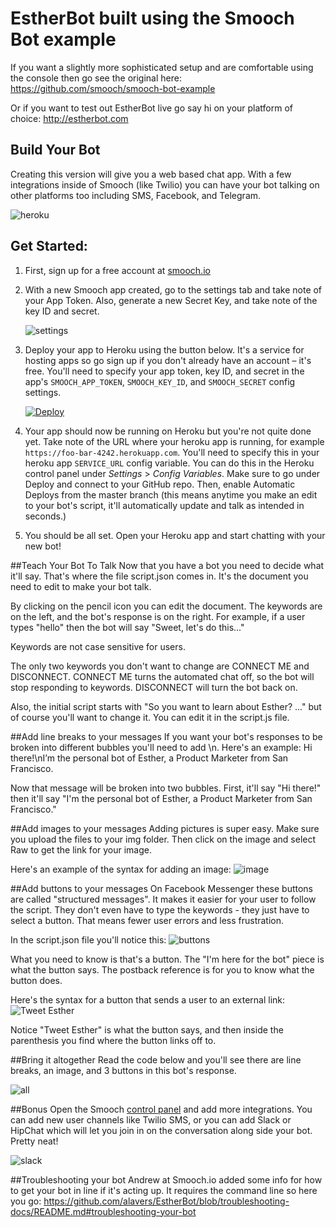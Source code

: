 # EstherBot built using the Smooch Bot example
If you want a slightly more sophisticated setup and are comfortable using the console then go see the original here: https://github.com/smooch/smooch-bot-example 

Or if you want to test out EstherBot live go say hi on your platform of choice:
http://estherbot.com

## Build Your Bot

Creating this version will give you a web based chat app. With a few integrations inside of Smooch (like Twilio) you can have your bot talking on other platforms too including SMS, Facebook, and Telegram.  

![heroku](/img/heroku.gif)

## Get Started:

1. First, sign up for a free account at [smooch.io](https://app.smooch.io/signup)

1. With a new Smooch app created, go to the settings tab and take note of your App Token. Also, generate a new Secret Key, and take note of the key ID and secret.

    ![settings](/img/settings.png)

1. Deploy your app to Heroku using the button below. It's a service for hosting apps so go sign up if you don't already have an account – it's free. You'll need to specify your app token, key ID, and secret in the app's `SMOOCH_APP_TOKEN`, `SMOOCH_KEY_ID`, and `SMOOCH_SECRET` config settings.

    [![Deploy](https://www.herokucdn.com/deploy/button.svg)](https://heroku.com/deploy?template=https://github.com/oooShiny/estherbot)

1. Your app should now be running on Heroku but you're not quite done yet. Take note of the URL where your heroku app is running, for example `https://foo-bar-4242.herokuapp.com`. You'll need to specify this in your heroku app `SERVICE_URL` config variable. You can do this in the Heroku control panel under *Settings* > *Config Variables*. Make sure to go under Deploy and connect to your GitHub repo. Then, enable Automatic Deploys from the master branch (this means anytime you make an edit to your bot's script, it'll automatically update and talk as intended in seconds.) 

1. You should be all set. Open your Heroku app and start chatting with your new bot!

##Teach Your Bot To Talk
Now that you have a bot you need to decide what it'll say. That's where the file script.json comes in. It's the document you need to edit to make your bot talk.

By clicking on the pencil icon you can edit the document. The keywords are on the left, and the bot's response is on the right. For example, if a user types "hello" then the bot will say "Sweet, let's do this..."

Keywords are not case sensitive for users.

The only two keywords you don't want to change are CONNECT ME and DISCONNECT. CONNECT ME turns the automated chat off, so the bot will stop responding to keywords. DISCONNECT will turn the bot back on. 

Also, the initial script starts with "So you want to learn about Esther? ..." but of course you'll want to change it. You can edit it in the script.js file.

##Add line breaks to your messages
If you want your bot's responses to be broken into different bubbles you'll need to add \n.
Here's an example: Hi there!\nI’m the personal bot of Esther, a Product Marketer from San Francisco.

Now that message will be broken into two bubbles. First, it'll say "Hi there!" then it'll say "I'm the personal bot of Esther, a Product Marketer from San Francisco."

##Add images to your messages
Adding pictures is super easy. Make sure you upload the files to your img folder. Then click on the image and select Raw to get the link for your image.

Here's an example of the syntax for adding an image: 
![image](/img/Screenshot%202016-04-29%2018.52.33.png)

##Add buttons to your messages
On Facebook Messenger these buttons are called "structured messages". It makes it easier for your user to follow the script. They don't even have to type the keywords - they just have to select a button. That means fewer user errors and less frustration.

In the script.json file you'll notice this: 
![buttons](/img/Screenshot%202016-04-29%2018.51.57.png)

What you need to know is that's a button. The "I'm here for the bot" piece is what the button says. The postback reference is for you to know what the button does.

Here's the syntax for a button that sends a user to an external link: 
![Tweet Esther](/img/Screenshot%202016-04-29%2018.52.04.png)

Notice "Tweet Esther" is what the button says, and then inside the parenthesis you find where the button links off to.

##Bring it altogether
Read the code below and you'll see there are line breaks, an image, and 3 buttons in this bot's response.   

![all](/img/Screenshot%202016-04-29%2018.52.14.png)

##Bonus
Open the Smooch [control panel](https://app.smooch.io) and add more integrations. You can add new user channels like Twilio SMS, or you can add Slack or HipChat which will let you join in on the conversation along side your bot. Pretty neat!

![slack](/img/slack.png)

##Troubleshooting your bot
Andrew at Smooch.io added some info for how to get your bot in line if it's acting up. It requires the command line so here you go: https://github.com/alavers/EstherBot/blob/troubleshooting-docs/README.md#troubleshooting-your-bot
